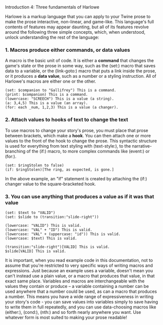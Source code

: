 Introduction 4: Three fundamentals of Harlowe

Harlowe is a markup language that you can apply to your Twine prose to make the prose interactive, non-linear, and game-like. This language's full contents of features may appear daunting, but all of its features revolve around the following three simple concepts, which, when understood, unlock understanding the rest of the language:

### 1. Macros produce either commands, or data values

A macro is the basic unit of code. It is either a **command** that changes the game's state or the prose in some way, such as the (set:) macro that saves data to a variable, or the (link-goto:) macro that puts a link inside the prose, or it produces a **data value**, such as a number or a styling instruction. All of Harlowe's macros are either one or the other.

```
(set: $companion to "Gallifrey") This is a command.
(print: $companion) This is a command.
(lowercase: "SCREECH") This is a value (a string).
(a: 3,4,5) This is a value (an array).
(for: each _num, 1,2,3) This is a value (a changer).
```

### 2. Attach values to hooks of text to change the text

To use macros to change your story's prose, you must place that prose between brackets, which make a **hook**. You can then attach one or more values to the front of the hook to change the prose. This syntactic structure is used for everything from text styling with (text-style:), to the narrative-branching of the (if:) macro, to more complex commands like (event:) or (for:).

```
(set: $ringStolen to false)
(if: $ringStolen)[The ring, as expected, is gone.]
```
In the above example, an "if" statement is created by attaching the (if:) changer value to the square-bracketed hook.

### 3. You can use anything that produces a value as if it was that value

```
(set: $text to "VALID")
(set: $slide to (transition:"slide-right"))

(lowercase: "VALID") This is valid.
(lowercase: "VAL" + "ID") This is valid.
(lowercase: "VAL" + (uppercase: "id")) This is valid.
(lowercase: $text) This is valid.

(transition:"slide-right")[VALID] This is valid.
$slide[VALID] This is valid.
```

It is important, when you read example code in this documentation, not to assume that you're restricted to very specific ways of writing macros and expressions. Just because an example uses a variable, doesn't mean you can't instead use a plain value, or a macro that produces that value, in that exact same place. Variables and macros are interchangeable with the values they contain or produce – a variable containing a number can be used anywhere that a number could be used, as can a macro that produces a number. This means you have a wide range of expressiveness in writing your story's code - you can save values into variables simply to save having to write them in full repeatedly, and you can use data-choosing macros like (either:), (cond:), (nth:) and so forth nearly anywhere you want. Use whatever form is most suited to making your prose readable!
